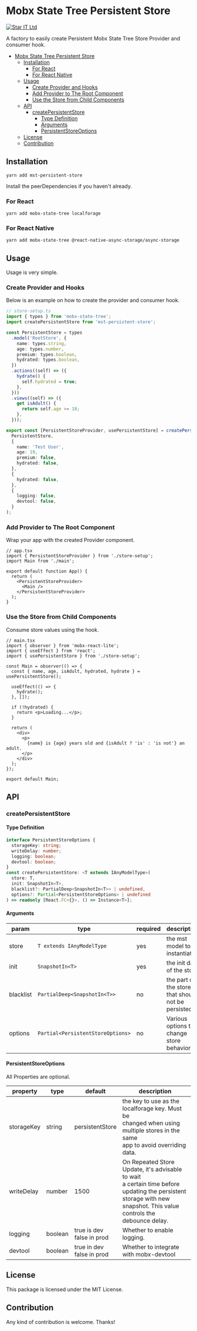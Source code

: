# Mobx State Tree Persistent Store

[![Star IT Ltd](https://staritltd.com/wp-content/uploads/2019/10/Web_Logo_of_Star_IT_158x80.png)](https://staritltd.com)

A factory to easily create Persistent Mobx State Tree Store Provider and consumer hook.

- [Mobx State Tree Persistent Store](#mobx-state-tree-persistent-store)
  - [Installation](#installation)
    - [For React](#for-react)
    - [For React Native](#for-react-native)
  - [Usage](#usage)
    - [Create Provider and Hooks](#create-provider-and-hooks)
    - [Add Provider to The Root Component](#add-provider-to-the-root-component)
    - [Use the Store from Child Components](#use-the-store-from-child-components)
  - [API](#api)
    - [createPersistentStore](#createpersistentstore)
      - [Type Definition](#type-definition)
      - [Arguments](#arguments)
      - [PersistentStoreOptions](#persistentstoreoptions)
  - [License](#license)
  - [Contribution](#contribution)

## Installation

`yarn add mst-persistent-store`

Install the peerDependencies if you haven't already.

### For React

`yarn add mobx-state-tree localforage`

### For React Native

`yarn add mobx-state-tree @react-native-async-storage/async-storage`

## Usage

Usage is very simple.

### Create Provider and Hooks

Below is an example on how to create the provider and consumer hook.

```ts
// store-setup.ts
import { types } from 'mobx-state-tree';
import createPersistentStore from 'mst-persistent-store';

const PersistentStore = types
  .model('RootStore', {
    name: types.string,
    age: types.number,
    premium: types.boolean,
    hydrated: types.boolean,
  })
  .actions((self) => ({
    hydrate() {
      self.hydrated = true;
    },
  }))
  .views((self) => ({
    get isAdult() {
      return self.age >= 18;
    },
  }));

export const [PersistentStoreProvider, usePersistentStore] = createPersistentStore(
  PersistentStore,
  {
    name: 'Test User',
    age: 19,
    premium: false,
    hydrated: false,
  },
  {
    hydrated: false,
  },
  {
    logging: false,
    devtool: false,
  }
);
```

### Add Provider to The Root Component

Wrap your app with the created Provider component.

```tsx
// app.tsx
import { PersistentStoreProvider } from './store-setup';
import Main from './main';

export default function App() {
  return (
    <PersistentStoreProvider>
      <Main />
    </PersistentStoreProvider>
  );
}
```

### Use the Store from Child Components

Consume store values using the hook.

```tsx
// main.tsx
import { observer } from 'mobx-react-lite';
import { useEffect } from 'react';
import { usePersistentStore } from './store-setup';

const Main = observer(() => {
  const { name, age, isAdult, hydrated, hydrate } = usePersistentStore();

  useEffect(() => {
    hydrate();
  }, []);

  if (!hydrated) {
    return <p>Loading...</p>;
  }

  return (
    <div>
      <p>
        {name} is {age} years old and {isAdult ? 'is' : 'is not'} an adult.
      </p>
    </div>
  );
});

export default Main;
```

## API

### createPersistentStore

#### Type Definition

```ts
interface PersistentStoreOptions {
  storageKey: string;
  writeDelay: number;
  logging: boolean;
  devtool: boolean;
}
const createPersistentStore: <T extends IAnyModelType>(
  store: T,
  init: SnapshotIn<T>,
  blacklist?: PartialDeep<SnapshotIn<T>> | undefined,
  options?: Partial<PersistentStoreOptions> | undefined
) => readonly [React.FC<{}>, () => Instance<T>];
```

#### Arguments

| param     | type                            | required | description                                        |
| --------- | ------------------------------- | -------- | -------------------------------------------------- |
| store     | `T extends IAnyModelType`         | yes      | the mst model to instantiate                       |
| init      | `SnapshotIn<T>`                   | yes      | the init data of the store                         |
| blacklist | `PartialDeep<SnapshotIn<T>>`      | no       | the part of the store that should not be persisted |
| options   | `Partial<PersistentStoreOptions>` | no       | Various options to change store behavior           |

#### PersistentStoreOptions

All Properties are optional.

| property   | type    | default                      | description                                                                                                                                                                 |
| ---------- | ------- | ---------------------------- | --------------------------------------------------------------------------------------------------------------------------------------------------------------------------- |
| storageKey | string  | persistentStore              | the key to use as the localforage key. Must be <br>changed when using multiple stores in the same<br>app to avoid overriding data.                                          |
| writeDelay | number  | 1500                         | On Repeated Store Update, it's advisable to wait<br>a certain time before updating the persistent <br>storage with new snapshot. This value controls the<br>debounce delay. |
| logging    | boolean | true is dev<br>false in prod | Whether to enable logging.                                                                                                                                                  |
| devtool    | boolean | true in dev<br>false in prod | Whether to integrate with mobx-devtool                                                                                                                                      |

## License

This package is licensed under the MIT License.

## Contribution

Any kind of contribution is welcome. Thanks!
